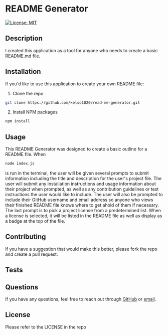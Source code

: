 # README Generator

[![License: MIT](https://img.shields.io/badge/License-MIT-yellow.svg)](https://opensource.org/licenses/MIT)

## Description
I created this application as a tool for anyone who needs to create a basic README.md file. 

## Installation
If you'd like to use this application to create your own README file:

1. Clone the repo
```sh
git clone https://github.com/kelso1020/read-me-generator.git
```
2. Install NPM packages
```sh
npm install
```

## Usage

This README Generator was designed to create a basic outline for a README file. When
```sh
node index.js
```
is run in the terminal, the user will be given several prompts to submit information including the title and description for the user's project file. The user will submit any installation instructions and usage information about their project when prompted, as well as any contribution guidelines or test instructions the user would like to include. The user will also be prompted to include their GitHub username and email address so anyone who views their finished README file knows where to get ahold of them if necessary. The last prompt is to pick a project license from a predetermined list. When a license is selected, it will be listed in the README file as well as display as a badge at the top of the file.

## Contributing

If you have a suggestion that would make this better, please fork the repo and create a pull request.

## Tests

## Questions

If you have any questions, feel free to reach out through [GitHub](https://www.github.com/kelso1020/) or [email](mailto:kelso1710@gmail.com).

## License
Please refer to the LICENSE in the repo